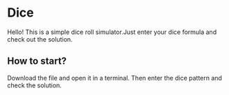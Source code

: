 # Dice
Hello! This is a simple dice roll simulator.Just enter your dice formula and check out the solution.

## How to start?
Download the file and open it in a terminal. Then enter the dice pattern and check the solution.
